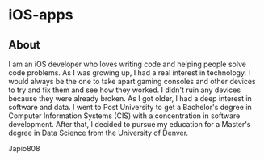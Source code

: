# iOS-apps

## About

I am an iOS developer who loves writing code and helping people solve code problems. As I was growing up, I had a real interest in technology. I would always be the one to take apart gaming consoles and other devices to try and fix them and see how they worked. I didn't ruin any devices because they were already broken. As I got older, I had a deep interest in software and data. I went to Post University to get a Bachelor's degree in Computer Information Systems (CIS) with a concentration in software development. After that, I decided to pursue my education for a Master's degree in Data Science from the University of Denver.

Japio808
